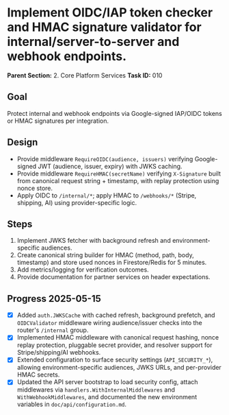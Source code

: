 # Implement OIDC/IAP token checker and HMAC signature validator for internal/server-to-server and webhook endpoints.

**Parent Section:** 2. Core Platform Services
**Task ID:** 010

## Goal
Protect internal and webhook endpoints via Google-signed IAP/OIDC tokens or HMAC signatures per integration.

## Design
- Provide middleware `RequireOIDC(audience, issuers)` verifying Google-signed JWT (audience, issuer, expiry) with JWKS caching.
- Provide middleware `RequireHMAC(secretName)` verifying `X-Signature` built from canonical request string + timestamp, with replay protection using nonce store.
- Apply OIDC to `/internal/*`; apply HMAC to `/webhooks/*` (Stripe, shipping, AI) using provider-specific logic.

## Steps
1. Implement JWKS fetcher with background refresh and environment-specific audiences.
2. Create canonical string builder for HMAC (method, path, body, timestamp) and store used nonces in Firestore/Redis for 5 minutes.
3. Add metrics/logging for verification outcomes.
4. Provide documentation for partner services on header expectations.

## Progress 2025-05-15
- [x] Added `auth.JWKSCache` with cached refresh, background prefetch, and `OIDCValidator` middleware wiring audience/issuer checks into the router's `/internal` group.
- [x] Implemented HMAC middleware with canonical request hashing, nonce replay protection, pluggable secret provider, and resolver support for Stripe/shipping/AI webhooks.
- [x] Extended configuration to surface security settings (`API_SECURITY_*`), allowing environment-specific audiences, JWKS URLs, and per-provider HMAC secrets.
- [x] Updated the API server bootstrap to load security config, attach middlewares via `handlers.WithInternalMiddlewares` and `WithWebhookMiddlewares`, and documented the new environment variables in `doc/api/configuration.md`.
